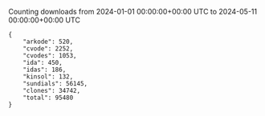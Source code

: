 
Counting downloads from 2024-01-01 00:00:00+00:00 UTC to 2024-05-11 00:00:00+00:00 UTC

```
{
    "arkode": 520,
    "cvode": 2252,
    "cvodes": 1053,
    "ida": 450,
    "idas": 186,
    "kinsol": 132,
    "sundials": 56145,
    "clones": 34742,
    "total": 95480
}
```
